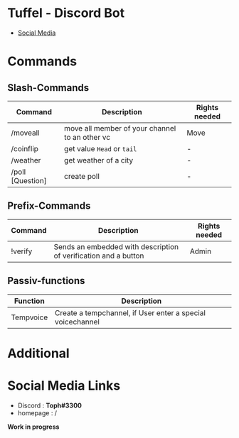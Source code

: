 # Tuffel - Discord Bot

- [Social Media](#social-media-links)

# Commands

## Slash-Commands
| Command | Description | Rights needed |
|------|--------------------------|--------|
| /moveall | move all member of your channel to an other vc | Move |
| /coinflip | get value `Head` or `tail` | - |
| /weather | get weather of a city | - |
| /poll [Question]| create poll | - |

## Prefix-Commands
| Command | Description | Rights needed |
|------|--------------------------|--------|
|!verify | Sends an embedded with description of verification and a button  | Admin |

## Passiv-functions
| Function | Description |
|------| --------|
| Tempvoice | Create a tempchannel, if User enter a special voicechannel|

# Additional

# Social Media Links
- Discord : **Toph#3300**
- homepage : /

**Work in progress**
